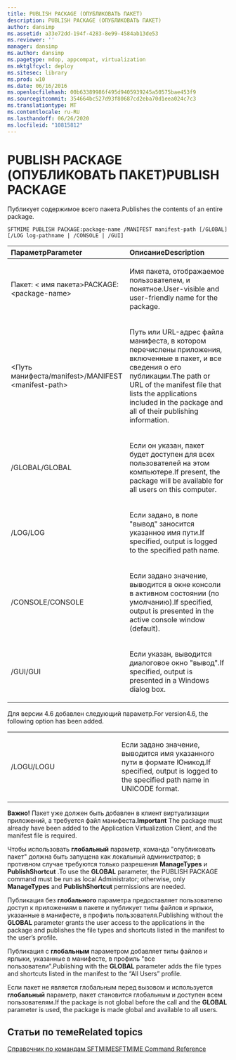 ```yaml
---
title: PUBLISH PACKAGE (ОПУБЛИКОВАТЬ ПАКЕТ)
description: PUBLISH PACKAGE (ОПУБЛИКОВАТЬ ПАКЕТ)
author: dansimp
ms.assetid: a33e72dd-194f-4283-8e99-4584ab13de53
ms.reviewer: ''
manager: dansimp
ms.author: dansimp
ms.pagetype: mdop, appcompat, virtualization
ms.mktglfcycl: deploy
ms.sitesec: library
ms.prod: w10
ms.date: 06/16/2016
ms.openlocfilehash: 00b63389986f495d9405939245a50575bae453f9
ms.sourcegitcommit: 354664bc527d93f80687cd2eba70d1eea024c7c3
ms.translationtype: MT
ms.contentlocale: ru-RU
ms.lasthandoff: 06/26/2020
ms.locfileid: "10815812"
---
```

# <span data-ttu-id="7515d-103">PUBLISH PACKAGE (ОПУБЛИКОВАТЬ ПАКЕТ)</span><span class="sxs-lookup"><span data-stu-id="7515d-103">PUBLISH PACKAGE</span></span>


<span data-ttu-id="7515d-104">Публикует содержимое всего пакета.</span><span class="sxs-lookup"><span data-stu-id="7515d-104">Publishes the contents of an entire package.</span></span>

`SFTMIME PUBLISH PACKAGE:package-name /MANIFEST manifest-path [/GLOBAL]                 [/LOG log-pathname | /CONSOLE | /GUI]`

<table>
<colgroup>
<col width="50%" />
<col width="50%" />
</colgroup>
<thead>
<tr class="header">
<th align="left"><span data-ttu-id="7515d-105">Параметр</span><span class="sxs-lookup"><span data-stu-id="7515d-105">Parameter</span></span></th>
<th align="left"><span data-ttu-id="7515d-106">Описание</span><span class="sxs-lookup"><span data-stu-id="7515d-106">Description</span></span></th>
</tr>
</thead>
<tbody>
<tr class="odd">
<td align="left"><p><span data-ttu-id="7515d-107">Пакет: &lt; имя пакета&gt;</span><span class="sxs-lookup"><span data-stu-id="7515d-107">PACKAGE:&lt;package-name&gt;</span></span></p></td>
<td align="left"><p><span data-ttu-id="7515d-108">Имя пакета, отображаемое пользователем, и понятное.</span><span class="sxs-lookup"><span data-stu-id="7515d-108">User-visible and user-friendly name for the package.</span></span></p></td>
</tr>
<tr class="even">
<td align="left"><p><span data-ttu-id="7515d-109">&lt;Путь манифеста/manifest&gt;</span><span class="sxs-lookup"><span data-stu-id="7515d-109">/MANIFEST &lt;manifest-path&gt;</span></span></p></td>
<td align="left"><p><span data-ttu-id="7515d-110">Путь или URL-адрес файла манифеста, в котором перечислены приложения, включенные в пакет, и все сведения о его публикации.</span><span class="sxs-lookup"><span data-stu-id="7515d-110">The path or URL of the manifest file that lists the applications included in the package and all of their publishing information.</span></span></p></td>
</tr>
<tr class="odd">
<td align="left"><p><span data-ttu-id="7515d-111">/GLOBAL</span><span class="sxs-lookup"><span data-stu-id="7515d-111">/GLOBAL</span></span></p></td>
<td align="left"><p><span data-ttu-id="7515d-112">Если он указан, пакет будет доступен для всех пользователей на этом компьютере.</span><span class="sxs-lookup"><span data-stu-id="7515d-112">If present, the package will be available for all users on this computer.</span></span></p></td>
</tr>
<tr class="even">
<td align="left"><p><span data-ttu-id="7515d-113">/LOG</span><span class="sxs-lookup"><span data-stu-id="7515d-113">/LOG</span></span></p></td>
<td align="left"><p><span data-ttu-id="7515d-114">Если задано, в поле "вывод" заносится указанное имя пути.</span><span class="sxs-lookup"><span data-stu-id="7515d-114">If specified, output is logged to the specified path name.</span></span></p></td>
</tr>
<tr class="odd">
<td align="left"><p><span data-ttu-id="7515d-115">/CONSOLE</span><span class="sxs-lookup"><span data-stu-id="7515d-115">/CONSOLE</span></span></p></td>
<td align="left"><p><span data-ttu-id="7515d-116">Если задано значение, выводится в окне консоли в активном состоянии (по умолчанию).</span><span class="sxs-lookup"><span data-stu-id="7515d-116">If specified, output is presented in the active console window (default).</span></span></p></td>
</tr>
<tr class="even">
<td align="left"><p><span data-ttu-id="7515d-117">/GUI</span><span class="sxs-lookup"><span data-stu-id="7515d-117">/GUI</span></span></p></td>
<td align="left"><p><span data-ttu-id="7515d-118">Если указан, выводится диалоговое окно "вывод".</span><span class="sxs-lookup"><span data-stu-id="7515d-118">If specified, output is presented in a Windows dialog box.</span></span></p></td>
</tr>
</tbody>
</table>

 

<span data-ttu-id="7515d-119">Для версии 4.6 добавлен следующий параметр.</span><span class="sxs-lookup"><span data-stu-id="7515d-119">For version4.6, the following option has been added.</span></span>

<table>
<colgroup>
<col width="50%" />
<col width="50%" />
</colgroup>
<tbody>
<tr class="odd">
<td align="left"><p><span data-ttu-id="7515d-120">/LOGU</span><span class="sxs-lookup"><span data-stu-id="7515d-120">/LOGU</span></span></p></td>
<td align="left"><p><span data-ttu-id="7515d-121">Если задано значение, выводится имя указанного пути в формате Юникод.</span><span class="sxs-lookup"><span data-stu-id="7515d-121">If specified, output is logged to the specified path name in UNICODE format.</span></span></p></td>
</tr>
</tbody>
</table>

 

<span data-ttu-id="7515d-122">**Важно!**  Пакет уже должен быть добавлен в клиент виртуализации приложений, а требуется файл манифеста.</span><span class="sxs-lookup"><span data-stu-id="7515d-122">**Important** The package must already have been added to the Application Virtualization Client, and the manifest file is required.</span></span>

<span data-ttu-id="7515d-123">Чтобы использовать **глобальный** параметр, команда "опубликовать пакет" должна быть запущена как локальный администратор; в противном случае требуются только разрешения **ManageTypes** и **PublishShortcut** .</span><span class="sxs-lookup"><span data-stu-id="7515d-123">To use the **GLOBAL** parameter, the PUBLISH PACKAGE command must be run as local Administrator; otherwise, only **ManageTypes** and **PublishShortcut** permissions are needed.</span></span>

<span data-ttu-id="7515d-124">Публикация без **глобального** параметра предоставляет пользователю доступ к приложениям в пакете и публикует типы файлов и ярлыки, указанные в манифесте, в профиль пользователя.</span><span class="sxs-lookup"><span data-stu-id="7515d-124">Publishing without the **GLOBAL** parameter grants the user access to the applications in the package and publishes the file types and shortcuts listed in the manifest to the user’s profile.</span></span>

<span data-ttu-id="7515d-125">Публикация с **глобальным** параметром добавляет типы файлов и ярлыки, указанные в манифесте, в профиль "все пользователи".</span><span class="sxs-lookup"><span data-stu-id="7515d-125">Publishing with the **GLOBAL** parameter adds the file types and shortcuts listed in the manifest to the “All Users” profile.</span></span>

<span data-ttu-id="7515d-126">Если пакет не является глобальным перед вызовом и используется **глобальный** параметр, пакет становится глобальным и доступен всем пользователям.</span><span class="sxs-lookup"><span data-stu-id="7515d-126">If the package is not global before the call and the **GLOBAL** parameter is used, the package is made global and available to all users.</span></span>

 

## <span data-ttu-id="7515d-127">Статьи по теме</span><span class="sxs-lookup"><span data-stu-id="7515d-127">Related topics</span></span>


[<span data-ttu-id="7515d-128">Справочник по командам SFTMIME</span><span class="sxs-lookup"><span data-stu-id="7515d-128">SFTMIME Command Reference</span></span>](sftmime--command-reference.md)

 

 





